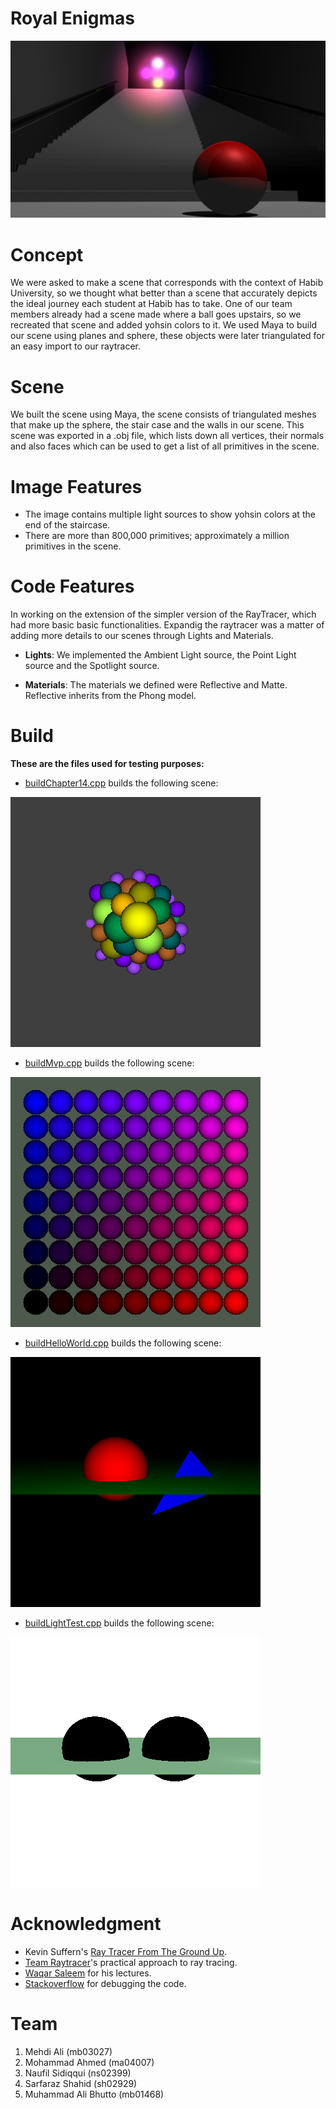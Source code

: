# Royal Enigmas    
![High res render from Maya](high%20res.png)



# Concept
We were asked to make a scene that corresponds with the context of Habib University, so we thought what better than a scene that accurately depicts the ideal journey each student at Habib has to take. One of our team members already had a scene made where a ball goes upstairs, so we recreated that scene and added yohsin colors to it. We used Maya to build our scene using planes and sphere, these objects were later triangulated for an easy import to our raytracer.

# Scene
We built the scene using Maya, the scene consists of triangulated meshes that make up the sphere, the stair case and the walls in our scene. This scene was exported in a .obj file, which lists down all vertices, their normals and also faces which can be used to get a list of all primitives in the scene.

# Image Features
* The image contains multiple light sources to show yohsin colors at the end of the staircase.
* There are more than 800,000 primitives; approximately a million primitives in the scene.

# Code Features
In working on the extension of the simpler version of the RayTracer, which had more basic basic functionalities. Expandig the raytracer was a matter of adding more details to our scenes through Lights and Materials.

* __Lights__: 
We implemented the Ambient Light source, the Point Light source and the Spotlight source.

* __Materials__:
The materials we defined were Reflective and Matte. Reflective inherits from the Phong model.

# Build
__These are the files used for testing purposes:__
* [buildChapter14.cpp](https://github.com/habib-university/cs440-fall19-proj-ii-the-royal-enigmas/blob/master/src/build/buildChapter14.cpp) builds the following scene:

![buildChapter14's render](buildChapter14.png)
* [buildMvp.cpp](https://github.com/habib-university/cs440-fall19-proj-ii-the-royal-enigmas/blob/master/src/build/buildMvp.cpp) builds the following scene:

![buildMvp's render](buildMvp.png)
* [buildHelloWorld.cpp](https://github.com/habib-university/cs440-fall19-proj-ii-the-royal-enigmas/blob/master/src/build/buildHelloWorld.cpp) builds the following scene:

![buildHelloWorld's render](buildHelloWorld.png)
* [buildLightTest.cpp](https://github.com/habib-university/cs440-fall19-proj-ii-the-royal-enigmas/blob/master/src/build/buildLightTest.cpp) builds the following scene:

![buildLightTest's render](buildLightTest.png)

# Acknowledgment
* Kevin Suffern's [Ray Tracer From The Ground Up](http://www.raytracegroundup.com/).
* [Team Raytracer](https://github.com/team-raytracer/raytracer)'s practical approach to ray tracing.
* [Waqar Saleem](https://habib.edu.pk/SSE/dr-waqar-saleem/) for his lectures.
* [Stackoverflow](https://stackoverflow.com/) for debugging the code.

# Team
1. Mehdi Ali (mb03027)
2. Mohammad Ahmed (ma04007)
3. Naufil Sidiqqui (ns02399)
4. Sarfaraz Shahid (sh02929)
5. Muhammad Ali Bhutto (mb01468)
